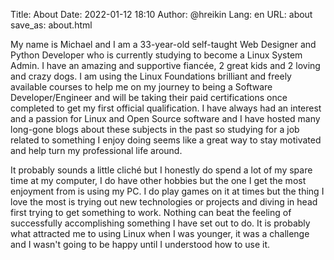 Title: About
Date: 2022-01-12 18:10
Author: @hreikin
Lang: en
URL: about
save_as: about.html

My name is Michael and I am a 33-year-old self-taught Web Designer and Python Developer who is currently studying to become a Linux System Admin. I have an amazing and supportive fiancée, 2 great kids and 2 loving and crazy dogs. I am using the Linux Foundations brilliant and freely available courses to help me on my journey to being a Software Developer/Engineer and will be taking their paid certifications once completed to get my first official qualification. I have always had an interest and a passion for Linux and Open Source software and I have hosted many long-gone blogs about these subjects in the past so studying for a job related to something I enjoy doing seems like a great way to stay motivated and help turn my professional life around.

It probably sounds a little cliché but I honestly do spend a lot of my spare time at my computer, I do have other hobbies but the one I get the most enjoyment from is using my PC. I do play games on it at times but the thing I love the most is trying out new technologies or projects and diving in head first trying to get something to work. Nothing can beat the feeling of successfully accomplishing something I have set out to do. It is probably what attracted me to using Linux when I was younger, it was a challenge and I wasn't going to be happy until I understood how to use it.